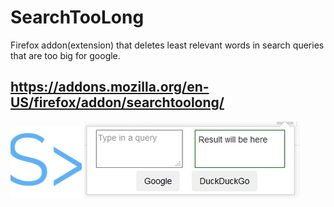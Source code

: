 # SearchTooLong
Firefox addon(extension) that deletes least relevant words in search queries that are too big for google. 

## https://addons.mozilla.org/en-US/firefox/addon/searchtoolong/

![Icon](https://github.com/jacobhamilton12/SearchTooLong/blob/main/icons/icon.PNG)
![Example](https://github.com/jacobhamilton12/SearchTooLong/blob/main/searchtoolongpic.PNG)
